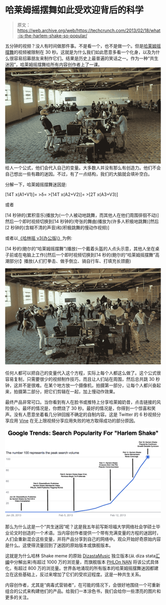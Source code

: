 # 哈莱姆摇摆舞如此受欢迎背后的科学

> 原文：<https://web.archive.org/web/https://techcrunch.com/2013/02/18/what-is-the-harlem-shake-so-popular/>

五分钟的视频？没人有时间做那件事。不是看一个，也不是做一个。但是[哈莱姆摇摆舞](https://web.archive.org/web/20221202000133/http://knowyourmeme.com/memes/harlem-shake)的视频被限制在 30 秒。这就是为什么我们如此愿意多看一个化身，以及为什么很容易招募朋友来制作它们。结果是历史上最普遍的笑话之一。作为一种“共生迷因”，哈莱姆摇摆舞给所有内容创作者上了一课。
![Harlem Shake Office Build](img/7e306ab745226db5ce163511f038ea7f.png)给人一个公式，他们会代入自己的变量。大多数人并没有那么有创造力。他们不会自己想出一些有趣的迷因。不过，有了一点结构，我们的大脑就会填补空白。

分解一下，哈莱姆摇摆舞迷因是:

[14T x(A1+V1)]= >δ= >[14T x(A2+V2)]= >[2T x(A3+V3)]

或者

[14 秒钟的(累积音乐)播放为(一个人被动地跳舞，而其他人在他们周围徘徊不动)]然后一个即时视频切换到[14 秒钟的(夸张的舞曲)播放为(许多人积极地跳舞)]然后[2 秒钟的(含糊不清的声音)和(积极跳舞的慢动作视频)]

或者以[《哈林摇 v3(办公版)》](https://web.archive.org/web/20221202000133/http://www.youtube.com/watch?v=0IJoKuTlvuM)为例:

[14 秒的(鲍尔的“哈莱姆摇摆舞”)播放(一个戴着头盔的人点头示意，其他人坐在桌子前或在电脑上工作)]然后一个即时视频切换到[14 秒的(鲍尔的“哈莱姆摇摆舞”高潮部分)】播放(人们打拳击、做手倒立、骑自行车、打填充长颈鹿)

![Harlem Shake Office Climax](img/57eb8e44f4b57f8cc88277cd961e9bca.png)

任何人都可以把自己的变量代入这个方程，实际上每个人都这么做了。这个公式很容易复制，只需要很少的视频制作技巧，而且让人们站在周围，然后总共跳 30 秒钟，这并不是很难。在某个地方放一个摄像机，拍摄第一部分，让每个人都兴奋起来，拍摄第二部分，把它们剪辑在一起，加上慢动作效果。

最终产品非常可口。当你看到有人在脸书或推特上分享哈莱姆奶昔，点击链接的风险很小。最坏的情况是，你燃烧了 30 秒。最好的情况是，你得到一个惊喜和笑声。没有人愿意坐着看几分钟回报不确定的自制内容。这是 Twitter 的 6 秒视频分享应用 [Vine](https://web.archive.org/web/20221202000133/https://beta.techcrunch.com/2013/01/24/twitters-video-sharing-app-vine-goes-live-in-the-app-store/) 在无上限视频分享应用失败的地方取得成功的部分原因。

![Harlem Shake graph Done Axis](img/06ea5f2602f1270d00156b5a41582329.png)

那么为什么这是一个“共生迷因”呢？这是我五年前写斯坦福大学网络社会学硕士毕业论文时创造的一个术语。当内容创作者提供一个带有充满变量的方程的迷因时，人们会重新混合这些变量，并将产品分享到自己的网络中。观众开始好奇原始内容是什么。这使得流量回到了迷因的原始版本或旗舰版本。

这就是为什么哈林 Shake meme 的原始 [DizastaMusic](https://web.archive.org/web/20221202000133/http://www.youtube.com/watch?v=8vJiSSAMNWw) 独立版本(从 diza stata[汇编](https://web.archive.org/web/20221202000133/http://www.youtube.com/watch?v=GeO3yCpLt0Q)中分解出来)有超过 1000 万的浏览量，而旗舰版本 [PHLOn NAN](https://web.archive.org/web/20221202000133/http://www.youtube.com/watch?v=W52rnrwG9p0) 将该公式具体化，有超过 800 万的浏览量。世界各地涌现的所有版本的哈莱姆摇摆舞迷因都建立在这些基础上，反过来增加了它们的受欢迎程度。这是一种共生关系。

内容创作者，尤其是“病毒式营销者”，在可能的情况下，会很好地围绕一个可重新组合的公式来构建他们的产品。给我们一本涂色书，我们会给你一些漂亮的图片和更多的关注。